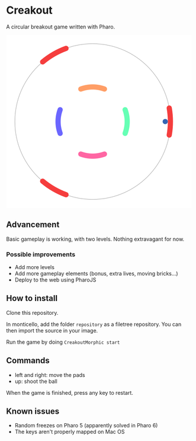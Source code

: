 # Creakout

A circular breakout game written with Pharo.

![Screenshot of the game](./screenshots/simple.png)

## Advancement

Basic gameplay is working, with two levels. Nothing extravagant for now.

### Possible improvements

- Add more levels
- Add more gameplay elements (bonus, extra lives, moving bricks...)
- Deploy to the web using PharoJS

## How to install

Clone this repository.

In monticello, add the folder `repository` as a filetree
repository. You can then import the source in your image.

Run the game by doing `CreakoutMorphic start`

## Commands

- left and right: move the pads
- up: shoot the ball

When the game is finished, press any key to restart.

## Known issues

- Random freezes on Pharo 5 (apparently solved in Pharo 6)
- The keys aren't properly mapped on Mac OS

